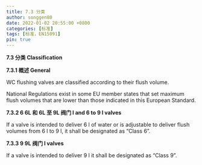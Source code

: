```yaml
---
title: 7.3 分类
author: songgen80
date: 2022-01-02 20:55:00 +0800
categories: [标准]
tags: [标准，EN15091]
pin: true
---
```


**7.3 分类 Classification**

**7.3.1 概述 General**

WC flushing valves are classified according to their flush volume.

National Regulations exist in some EU member states that set maximum flush volumes that are lower than those indicated in this European Standard.

**7.3.2 6 6L 和 6L 至 9L 阀门 l and 6 to 9 l valves**

If a valve is intended to deliver 6 l of water or is adjustable to deliver flush volumes from 6 l to 9 l, it shall be designated as “Class 6”.

**7.3.3 9 9L 阀门 l valves**

If a valve is intended to deliver 9 l it shall be designated as “Class 9”.